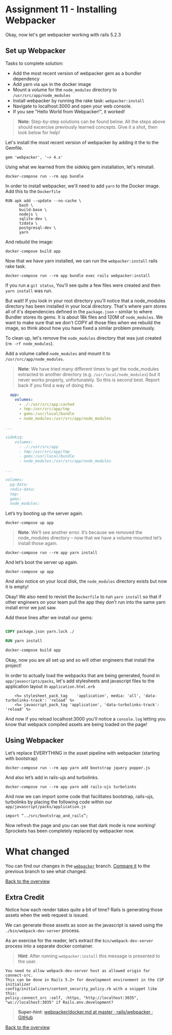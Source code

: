 # Assignment 11 - Installing Webpacker

Okay, now let's get webpacker working with rails 5.2.3

## Set up Webpacker

Tasks to complete solution:

- Add the most recent version of webpacker gem as a bundler dependency
- Add yarn via `apk` in the docker image
- Mount a volume for the `node_modules` directory to `/usr/src/app/node_modules`
- Install webpacker by running the rake task: `webpacker:install`
- Navigate to localhost:3000 and open your web console.
- If you see "Hello World from Webpacker!", it worked!

> **Note**: Step-by-step solutions can be found below. All the steps above should excercise previously learned concepts. Give it a shot, then look below for help!

Let's install the most recent version of webpacker by adding it the to the Gemfile.

```
gem 'webpacker', '~> 4.x'
```

Using what we learned from the sidekiq gem installation, let's reinstall.

```
docker-compose run --rm app bundle
```

In order to install webpacker, we'll need to add `yarn` to the Docker image. Add this to the `Dockerfile`

```
RUN apk add --update --no-cache \
      bash \
      build-base \
      nodejs \
      sqlite-dev \
      tzdata \
      postgresql-dev \
      yarn
```

And rebuild the image:

```
docker-compose build app
```

Now that we have yarn installed, we can run the `webpacker:install` rails rake task.

```
docker-compose run --rm app bundle exec rails webpacker:install
```

If you run a `git status`, You'll see quite a few files were created and then `yarn install` was run.

But wait! If you look in your root directory you'll notice that a node_modules directory has been installed in your local directory. That's where yarn stores all of it's dependencies defined in the `package.json` – similar to where Bundler stores its gems. It is about 18k files and 120M of `node_modules`. We want to make sure that we don't COPY all those files when we rebuild the image, so think about how you have fixed a similar problem previously.

To clean up, let's remove the `node_modules` directory that was just created (`rm -rf node_modules`).

Add a volume called `node_modules` and mount it to `/usr/src/app/node_modules`.

> **Note**: We have tried many different times to get the node_modules extracted to another directory (e.g. `/usr/local/node_modules`) but it never works properly, unfortunately. So this is second best. Report back if you find a way of doing this.

```yaml
  app:
    volumes:
      - ./:/usr/src/app:cached
      - tmp:/usr/src/app/tmp
      - gems:/usr/local/bundle
      - node_modules:/usr/src/app/node_modules

...

sidekiq:
    volumes:
      - ./:/usr/src/app
      - tmp:/usr/src/app/tmp
      - gems:/usr/local/bundle
      - node_modules:/usr/src/app/node_modules

...

volumes:
  pg-data:
  redis-data:
  tmp:
  gems:
  node_modules:
```

Let’s try booting up the server again.

```
docker-compose up app
```

> **Note**: We’ll see another error. It’s because we removed the node_modules directory – now that we have a volume mounted let’s install those again.

```
docker-compose run --rm app yarn install
```

And let’s boot the server up again.

```
docker-compose up app
```

And also notice on your local disk, the `node_modules` directory exists but now it is empty!

Okay! We also need to revisit the `Dockerfile` to run `yarn install` so that if other engineers on your team pull the app they don’t run into the same yarn install error we just saw.

Add these lines after we install our gems:

```Dockerfile

COPY package.json yarn.lock ./

RUN yarn install

```

```bash
docker-compose build app
```

Okay, now you are all set up and so will other engineers that install the project!

In order to actually load the webpacks that are being generated, found in `app/javascripts/packs`, let's add stylesheets and javascript files to the application layout in `application.html.erb`

```erb
    <%= stylesheet_pack_tag    'application', media: 'all', 'data-turbolinks-track': 'reload' %>
    <%= javascript_pack_tag 'application', 'data-turbolinks-track': 'reload' %>
```

And now if you reload localhost:3000 you'll notice a `console.log` letting you know that webpack compiled assets are being loaded on the page!

## Using Webpacker

Let’s replace EVERYTHING in the asset pipeline with webpacker (starting with bootstrap)

```
docker-compose run --rm app yarn add bootstrap jquery popper.js
```

And also let’s add in rails-ujs and turbolinks.

```
docker-compose run --rm app yarn add rails-ujs turbolinks
```

And now we can import some code that facilitates bootstrap, rails-ujs, turbolinks by placing the following code within our `app/javascript/packs/application.js`

```
import “../src/bootstrap_and_rails”;
```

Now refresh the page and you can see that dark mode is now working! Sprockets has been completely replaced by webpacker now.

# What changed

You can find our changes in the [`webpacker`](~https://github.com/jfahrer/dockerizing_rails/tree/webpacker~) branch. [Compare it](~https://github.com/jfahrer/dockerizing_rails/compare/sidekiq...webpacker~) to the previous branch to see what changed.

[Back to the overview](~../README.md#assignments~)

## Extra Credit

Notice how each render takes quite a bit of time? Rails is generating those assets when the web request is issued.

We can generate those assets as soon as the javascript is saved using the `./bin/webpack-dev-server` process.

As an exercise for the reader, let’s extract the `bin/webpack-dev-server` process into a separate docker container.

> **Hint**: After running `webpacker:install` this message is presented to the user.

```
You need to allow webpack-dev-server host as allowed origin for connect-src.
This can be done in Rails 5.2+ for development environment in the CSP initializer
config/initializers/content_security_policy.rb with a snippet like this:
policy.connect_src :self, :https, "http://localhost:3035", "ws://localhost:3035" if Rails.env.development?
```

> **Super-hint**: [webpacker/docker.md at master · rails/webpacker · GitHub](~https://github.com/rails/webpacker/blob/master/docs/docker.md~)

[Back to the overview](../README.md#assignments)

